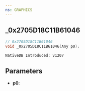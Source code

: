 ```yaml
---
ns: GRAPHICS
---
```

## _0x2705D18C11B61046

```c
// 0x2705D18C11B61046
void _0x2705D18C11B61046(Any p0);
```

```
NativeDB Introduced: v1207
```

## Parameters
* **p0**:
